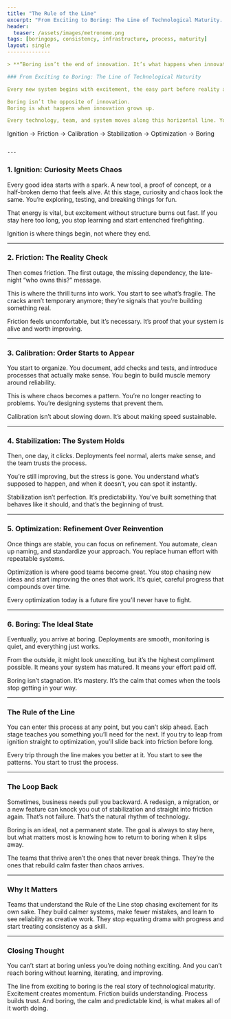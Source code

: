 ```yaml
---
title: "The Rule of the Line"
excerpt: "From Exciting to Boring: The Line of Technological Maturity. Boring isn’t the end of innovation. It’s what happens when innovation finally grows up."
header:
  teaser: /assets/images/metronome.png
tags: [boringops, consistency, infrastructure, process, maturity]
layout: single
--------------

> **“Boring isn’t the end of innovation. It’s what happens when innovation finally grows up.”**

### From Exciting to Boring: The Line of Technological Maturity

Every new system begins with excitement, the easy part before reality arrives. Excitement fades fast, and what begins as creative energy soon turns into chaos, bugs, and late-night alerts. At some point, the real work begins, turning that excitement into something that lasts.

Boring isn’t the opposite of innovation.
Boring is what happens when innovation grows up.

Every technology, team, and system moves along this horizontal line. You can start anywhere, but you have to move through the stages in order. If you skip one, you’ll end up back in the friction stage.

```
Ignition → Friction → Calibration → Stabilization → Optimization → Boring
```

---
```


### 1. Ignition: Curiosity Meets Chaos

Every good idea starts with a spark. A new tool, a proof of concept, or a half-broken demo that feels alive.
At this stage, curiosity and chaos look the same. You’re exploring, testing, and breaking things for fun.

That energy is vital, but excitement without structure burns out fast.
If you stay here too long, you stop learning and start entenched firefighting.

Ignition is where things begin, not where they end.

---

### 2. Friction: The Reality Check

Then comes friction. The first outage, the missing dependency, the late-night “who owns this?” message.

This is where the thrill turns into work. You start to see what’s fragile.
The cracks aren’t temporary anymore; they’re signals that you’re building something real.

Friction feels uncomfortable, but it’s necessary.
It’s proof that your system is alive and worth improving.

---

### 3. Calibration: Order Starts to Appear

You start to organize.
You document, add checks and tests, and introduce processes that actually make sense.
You begin to build muscle memory around reliability.

This is where chaos becomes a pattern.
You’re no longer reacting to problems. You’re designing systems that prevent them.

Calibration isn’t about slowing down. It’s about making speed sustainable.

---

### 4. Stabilization: The System Holds

Then, one day, it clicks. Deployments feel normal, alerts make sense, and the team trusts the process.

You’re still improving, but the stress is gone.
You understand what’s supposed to happen, and when it doesn’t, you can spot it instantly.

Stabilization isn’t perfection. It’s predictability.
You’ve built something that behaves like it should, and that’s the beginning of trust.

---

### 5. Optimization: Refinement Over Reinvention

Once things are stable, you can focus on refinement.
You automate, clean up naming, and standardize your approach.
You replace human effort with repeatable systems.

Optimization is where good teams become great.
You stop chasing new ideas and start improving the ones that work.
It’s quiet, careful progress that compounds over time.

Every optimization today is a future fire you’ll never have to fight.

---

### 6. Boring: The Ideal State

Eventually, you arrive at boring. Deployments are smooth, monitoring is quiet, and everything just works.

From the outside, it might look unexciting, but it’s the highest compliment possible.
It means your system has matured. It means your effort paid off.

Boring isn’t stagnation. It’s mastery.
It’s the calm that comes when the tools stop getting in your way.

---

### The Rule of the Line

You can enter this process at any point, but you can’t skip ahead.
Each stage teaches you something you’ll need for the next.
If you try to leap from ignition straight to optimization, you’ll slide back into friction before long.

Every trip through the line makes you better at it.
You start to see the patterns. You start to trust the process.

---

### The Loop Back

Sometimes, business needs pull you backward. A redesign, a migration, or a new feature can knock you out of stabilization and straight into friction again. That’s not failure. That’s the natural rhythm of technology.

Boring is an ideal, not a permanent state. The goal is always to stay here, but what matters most is knowing how to return to boring when it slips away.

The teams that thrive aren’t the ones that never break things.
They’re the ones that rebuild calm faster than chaos arrives.

---

### Why It Matters

Teams that understand the Rule of the Line stop chasing excitement for its own sake.
They build calmer systems, make fewer mistakes, and learn to see reliability as creative work.
They stop equating drama with progress and start treating consistency as a skill.

---

### Closing Thought

You can’t start at boring unless you’re doing nothing exciting.
And you can’t reach boring without learning, iterating, and improving.

The line from exciting to boring is the real story of technological maturity.
Excitement creates momentum.
Friction builds understanding.
Process builds trust.
And boring, the calm and predictable kind, is what makes all of it worth doing.
